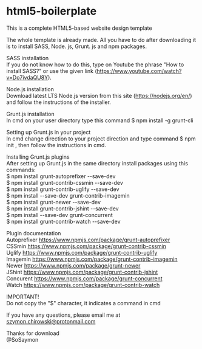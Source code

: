 # html5-boilerplate
This is a complete HTML5-based website design template

The whole template is already made. All you have to do after downloading it is to install SASS, Node. js, Grunt. js and npm packages.</br>

SASS installation </br>
If you do not know how to do this, type on Youtube the phrase "How to install SASS?" or use the given link (https://www.youtube.com/watch?v=Do7ivdaQU8Y).

Node.js installation</br>
Download latest LTS Node.js version from this site (https://nodejs.org/en/) and follow the instructions of the installer.

Grunt.js installation</br>
In cmd on your user directory type this command $ npm install -g grunt-cli 

Setting up Grunt.js in your project</br>
In cmd change direction to your project direction and type command $ npm init , then follow the instructions in cmd. 

Installing Grunt.js plugins</br>
After setting up Grunt.js in the same directory install packages using this commands:</br>
$ npm install grunt-autoprefixer --save-dev</br>
$ npm install grunt-contrib-cssmin --save-dev</br>
$ npm install grunt-contrib-uglify --save-dev</br>
$ npm install --save-dev grunt-contrib-imagemin</br>
$ npm install grunt-newer --save-dev</br>
$ npm install grunt-contrib-jshint --save-dev</br>
$ npm install --save-dev grunt-concurrent</br>
$ npm install grunt-contrib-watch --save-dev</br>

Plugin documentation</br>
Autoprefixer https://www.npmjs.com/package/grunt-autoprefixer</br>
CSSmin https://www.npmjs.com/package/grunt-contrib-cssmin</br>
Uglify https://www.npmjs.com/package/grunt-contrib-uglify</br>
Imagemin https://www.npmjs.com/package/grunt-contrib-imagemin</br>
Newer https://www.npmjs.com/package/grunt-newer</br>
JShint https://www.npmjs.com/package/grunt-contrib-jshint</br>
Concurent https://www.npmjs.com/package/grunt-concurrent</br>
Watch https://www.npmjs.com/package/grunt-contrib-watch</br>

IMPORTANT!</BR>
Do not copy the "$" character, it indicates a command in cmd

If you have any questions, please email me at szymon.chirowski@protonmail.com

Thanks for download</br>
@SoSaymon
